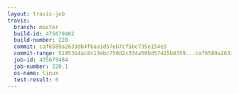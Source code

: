 ```yaml
---
layout: travis-job
travis:
  branch: master
  build-id: 475679482
  build-number: 220
  commit: caf6589a2633db4f6aa1d57eb7cf5bc735e154e3
  commit-range: 51953b4ac8c13ebc750d2c334a50bd57d15b8359...caf6589a2633db4f6aa1d57eb7cf5bc735e154e3
  job-id: 475679484
  job-number: 220.1
  os-name: linux
  test-result: 0
---
```

